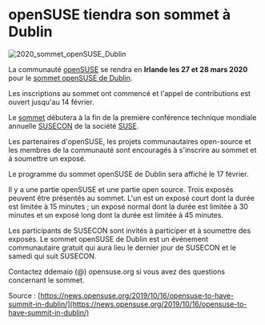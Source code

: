 # openSUSE tiendra son sommet à Dublin

![2020_sommet_openSUSE_Dublin](/2020_annonce_sommet_dublin.jpg)

La communauté [openSUSE](https://www.opensuse.org/) se rendra en **Irlande les 27 et 28 mars 2020** pour le [sommet openSUSE de Dublin](https://events.opensuse.org/conferences/Dublin).

Les inscriptions au sommet ont commencé et l'appel de contributions est ouvert jusqu'au 14 février.

Le [sommet](https://events.opensuse.org/conferences/Dublin) débutera à la fin de la première conférence technique mondiale annuelle [SUSECON](https://www.susecon.com/) de la société [SUSE](https://www.suse.com/).

Les partenaires d'openSUSE, les projets communautaires open-source et les membres de la communauté sont encouragés à s'inscrire au sommet et à soumettre un exposé.

Le programme du sommet openSUSE de Dublin sera affiché le 17 février.

Il y a une partie openSUSE et une partie open source. Trois exposés peuvent être présentés au sommet. L'un est un exposé court dont la durée est limitée à 15 minutes ; un exposé normal dont la durée est limitée à 30 minutes et un exposé long dont la durée est limitée à 45 minutes.

Les participants de SUSECON sont invités à participer et à soumettre des exposés. Le sommet openSUSE de Dublin est un événement communautaire gratuit qui aura lieu le dernier jour de SUSECON et le samedi qui suit SUSECON.

Contactez ddemaio (@) opensuse.org si vous avez des questions concernant le sommet.

Source : [https://news.opensuse.org/2019/10/16/opensuse-to-have-summit-in-dublin/](https://news.opensuse.org/2019/10/16/opensuse-to-have-summit-in-dublin/)